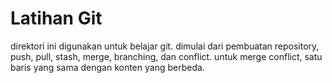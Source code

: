 # Latihan Git
direktori ini digunakan untuk belajar git. dimulai dari pembuatan repository, push, pull, stash, merge, branching, dan conflict. untuk merge conflict, satu baris yang sama dengan konten yang berbeda.
